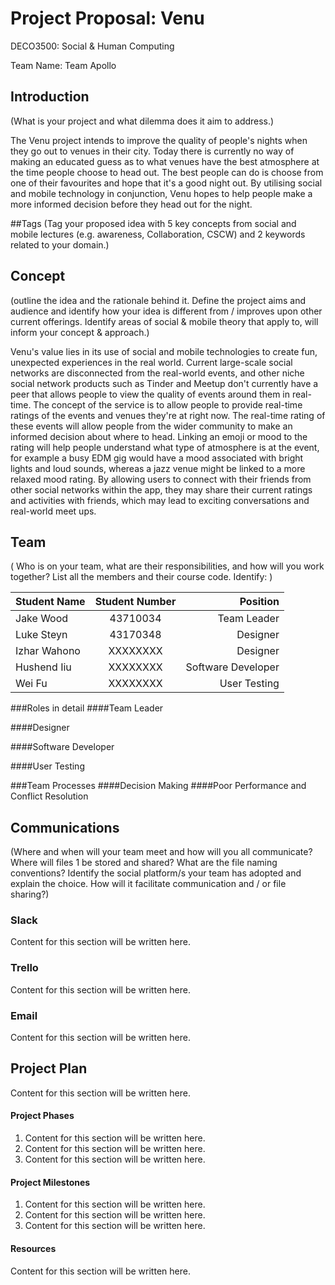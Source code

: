# Project Proposal: Venu
DECO3500: Social & Human Computing

Team Name: Team Apollo

## Introduction
(What is your project and what dilemma does it aim to address.)

The Venu project intends to improve the quality of people's nights when they go out to venues in their city. Today there is currently no way of making an educated guess as to what venues have the best atmosphere at the time people choose to head out. The best people can do is choose from one of their favourites and hope that it's a good night out. By utilising social and mobile technology in conjunction, Venu hopes to help people make a more informed decision before they head out for the night.

##Tags
(Tag your proposed idea with 5 key concepts from social and mobile lectures (e.g. awareness,
Collaboration, CSCW) and 2 keywords related to your domain.)


## Concept
(outline the idea and the rationale behind it. Define the project aims and audience and identify how
your idea is different from / improves upon other current offerings. Identify areas of social & mobile theory
that apply to, will inform your concept & approach.)

Venu's value lies in its use of social and mobile technologies to create fun, unexpected experiences in the real world. Current large-scale social networks are disconnected from the real-world events, and other niche social network products such as Tinder and Meetup don't currently have a peer that allows people to view the quality of events around them in real-time. The concept of the service is to allow people to provide real-time ratings of the events and venues they're at right now. The real-time rating of these events will allow people from the wider community to make an informed decision about where to head. Linking an emoji or mood to the rating will help people understand what type of atmosphere is at the event, for example a busy EDM gig would have a mood associated with bright lights and loud sounds, whereas a jazz venue might be linked to a more relaxed mood rating. By allowing users to connect with their friends from other social networks within the app, they may share their current ratings and activities with friends, which may lead to exciting conversations and real-world meet ups.

## Team
( Who is on your team, what are their responsibilities, and how will you work together? List all the
members and their course code. Identify: )

| Student Name        | Student Number           | Position             |
| ------------------- |:-------------:           | -----:               |
| Jake Wood           | 43710034                 | Team Leader          |
| Luke Steyn          | 43170348                 | Designer             |
| Izhar Wahono        | XXXXXXXX                 | Designer             |
| Hushend Iiu         | XXXXXXXX                 | Software Developer   |
| Wei Fu              | XXXXXXXX                 | User Testing         |

###Roles in detail
####Team Leader

####Designer

####Software Developer

####User Testing

###Team Processes
####Decision Making
####Poor Performance and Conflict Resolution

## Communications
(Where and when will your team meet and how will you all communicate? Where will files 1
be stored and shared? What are the file naming conventions?
Identify the social platform/s your team has adopted and explain the choice. How will it facilitate
communication and / or file sharing?)

### Slack
Content for this section will be written here.

### Trello
Content for this section will be written here.

### Email
Content for this section will be written here.

## Project Plan
Content for this section will be written here.

#### Project Phases
1. Content for this section will be written here.
2. Content for this section will be written here.
3. Content for this section will be written here.

#### Project Milestones
1. Content for this section will be written here.
2. Content for this section will be written here.
3. Content for this section will be written here.

#### Resources
Content for this section will be written here.
